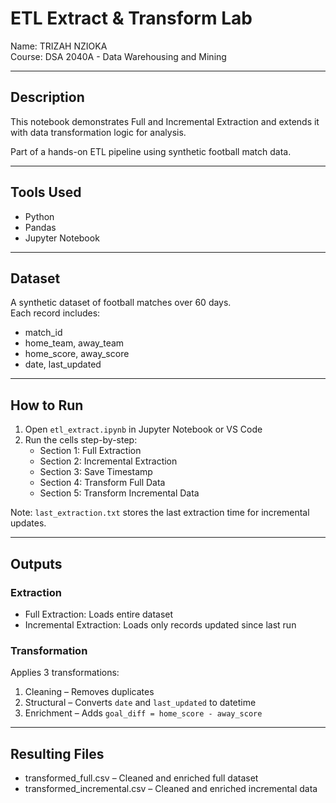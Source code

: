 # ETL Extract & Transform Lab

Name: TRIZAH NZIOKA  
Course: DSA 2040A - Data Warehousing and Mining

---

## Description
This notebook demonstrates Full and Incremental Extraction and extends it with data transformation logic for analysis.

Part of a hands-on ETL pipeline using synthetic football match data.

---

## Tools Used
- Python
- Pandas
- Jupyter Notebook

---

## Dataset
A synthetic dataset of football matches over 60 days.  
Each record includes:
- match_id
- home_team, away_team
- home_score, away_score
- date, last_updated

---

## How to Run
1. Open `etl_extract.ipynb` in Jupyter Notebook or VS Code  
2. Run the cells step-by-step:
   - Section 1: Full Extraction  
   - Section 2: Incremental Extraction  
   - Section 3: Save Timestamp  
   - Section 4: Transform Full Data  
   - Section 5: Transform Incremental Data

Note: `last_extraction.txt` stores the last extraction time for incremental updates.

---

## Outputs

### Extraction
- Full Extraction: Loads entire dataset  
- Incremental Extraction: Loads only records updated since last run

### Transformation
Applies 3 transformations:
1. Cleaning – Removes duplicates  
2. Structural – Converts `date` and `last_updated` to datetime  
3. Enrichment – Adds `goal_diff = home_score - away_score`

---

## Resulting Files
- transformed_full.csv – Cleaned and enriched full dataset  
- transformed_incremental.csv – Cleaned and enriched incremental data  
